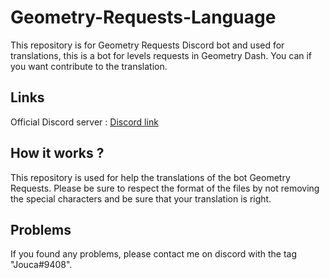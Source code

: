 # Geometry-Requests-Language

This repository is for Geometry Requests Discord bot and used for translations, this is a bot for levels requests in Geometry Dash. You can if you want contribute to the translation.

## Links

Official Discord server : [Discord link](https://discord.gg/SwrRyYu)

## How it works ?

This repository is used for help the translations of the bot Geometry Requests. Please be sure to respect the format of the files by not removing the special characters and be sure that your translation is right.

## Problems

If you found any problems, please contact me on discord with the tag "Jouca#9408".
